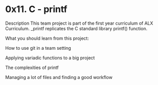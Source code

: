 # 0x11. C - printf #

Description
This team project is part of the first year curriculum of ALX Curriculum. _printf replicates the C standard library printf() function.



What you should learn from this project:



How to use git in a team setting

Applying variadic functions to a big project

The complexities of printf

Managing a lot of files and finding a good workflow
